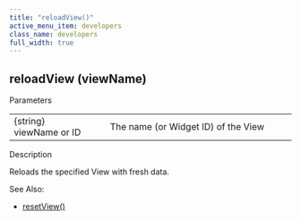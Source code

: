 ```yaml
---
title: "reloadView()"
active_menu_item: developers
class_name: developers
full_width: true
---
```



## reloadView (viewName)

Parameters

<table>
<tr>
<td width="202">
{string} viewName or ID

</td>
<td width="17">
</td>
<td width="661">
The name (or Widget ID) of the View

</td>
</tr>
</table>

Description

Reloads the specified View with fresh data.

See Also:

 - [resetView()](resetview)

